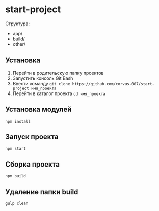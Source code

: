 # start-project
Структура:
* app/
* build/
* other/

## Установка
1. Перейти в родительскую папку проектов
2. Запустить консоль Git Bash
3. Ввести команду `git clone https://github.com/corvus-007/start-project имя_проекта`
4. Перейти в каталог проекта `cd имя_проекта`

## Установка модулей
`npm install`

## Запуск проекта
`npm start`

## Сборка проекта
`npm build`

## Удаление папки build
`gulp clean`

